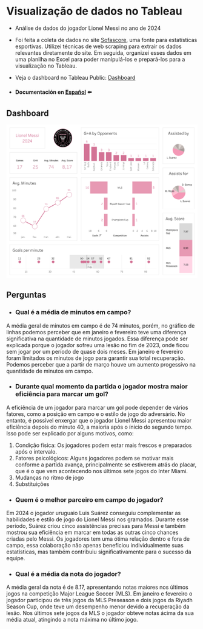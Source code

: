 

# Visualização de dados no Tableau

- Análise de dados do jogador Lionel Messi no ano de 2024
- Foi feita a coleta de dados no site [Sofascore](https://www.sofascore.com/pt/), uma fonte para estatísticas esportivas. Utilizei técnicas de web scraping para extrair os dados relevantes diretamente do site. Em seguida, organizei esses dados em uma planilha no Excel para poder manipulá-los e prepará-los para a visualização no Tableau.
- Veja o dashboard no Tableau Public: [Dashboard](https://public.tableau.com/views/LionelMessi-2024/Painel1?:language=pt-BR&publish=yes&:sid=&:display_count=n&:origin=viz_share_link)

- #### Documentación en [Español](/README-es.md) :arrow_left:

## Dashboard 

![Dashboard](/images/dashboard.png) 


## Perguntas

- ### Qual é a média de minutos em campo?

A média geral de minutos em campo é de 74 minutos, porém, no gráfico de linhas podemos perceber que em janeiro e fevereiro teve uma diferença significativa na quantidade de minutos jogados. Essa diferença pode ser explicada porque o jogador sofreu uma lesão no fim de 2023, onde ficou sem jogar por um período de quase dois meses. Em janeiro e fevereiro foram limitados os minutos de jogo para garantir sua total recuperação. Podemos perceber que a partir de março houve um aumento progessivo na quantidade de minutos em campo. 

- ### Durante qual momento da partida o jogador mostra maior eficiência para marcar um gol?

A eficiência de um jogador para marcar um gol pode depender de vários fatores, como a posição em campo e o estilo de jogo do adversário. No entanto, é possível enxergar que o jogador Lionel Messi apresentou maior eficiência depois do minuto 40, a maioria após o ínicio do segundo tempo. 
Isso pode ser explicado por alguns motivos, como:
1. Condição física: Os jogadores podem estar mais frescos e preparados após o intervalo.
2. Fatores psicológicos: Alguns jogadores podem se motivar mais conforme a partida avança, principalmente se estiverem atrás do placar, que é o que vem acontecendo nos últimos sete jogos do Inter Miami.
3. Mudanças no ritmo de jogo
4. Substituições


- ### Quem é o melhor parceiro em campo do jogador?

Em 2024 o jogador uruguaio Luis Suárez conseguiu complementar as habilidades e estilo de jogo do Lionel Messi nos gramados. Durante esse período, Suárez criou cinco assistências precisas para Messi e também mostrou sua eficiência em marcar em todas as outras cinco chances criadas pelo Messi. Os jogadores tem uma ótima relação dentro e fora de campo, essa colaboração não apenas beneficiou individualmente suas estatísticas, mas também contribuiu significativamente para o sucesso da equipe.


- ### Qual é a média da nota do jogador?

A média geral da nota é de 8.17, apresentando notas maiores nos últimos jogos na competição Major League Soccer (MLS). Em janeiro e fevereiro o jogador participou de três jogos da MLS Preseason e dois jogos da Riyadh Season Cup, onde teve um desempenho menor devido a recuperação da lesão.
Nos últimos sete jogos da MLS o jogador obteve notas ácima da sua média atual, atingindo a nota máxima no último jogo.


